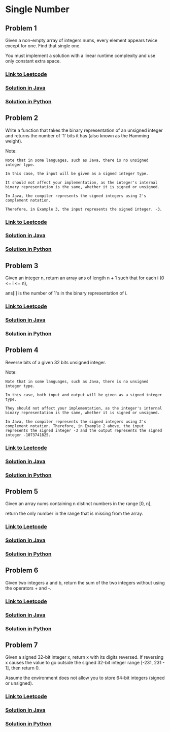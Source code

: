 # Single Number

## Problem 1

Given a non-empty array of integers nums, every element appears twice except for one. Find that single one.

You must implement a solution with a linear runtime complexity and use only constant extra space.

### [Link to Leetcode](https://leetcode.com/problems/single-number/)
### [Solution in Java](Solution.java#L5)
### [Solution in Python](solution.py#L3)

## Problem 2

Write a function that takes the binary representation of an unsigned integer and returns the number of '1' bits it has (also known as the Hamming weight).

Note:

    Note that in some languages, such as Java, there is no unsigned integer type. 

    In this case, the input will be given as a signed integer type. 

    It should not affect your implementation, as the integer's internal binary representation is the same, whether it is signed or unsigned.

    In Java, the compiler represents the signed integers using 2's complement notation. 

    Therefore, in Example 3, the input represents the signed integer. -3.


### [Link to Leetcode](https://leetcode.com/problems/number-of-1-bits/)
### [Solution in Java](Solution.java#L12)
### [Solution in Python](solution.py#L11)


## Problem 3

Given an integer n, return an array ans of length n + 1 such that for each i (0 <= i <= n), 

ans\[i\] is the number of 1's in the binary representation of i.


### [Link to Leetcode](https://leetcode.com/problems/counting-bits/)
### [Solution in Java](Solution.java#L20)
### [Solution in Python](solution.py#L18)


## Problem 4

Reverse bits of a given 32 bits unsigned integer.

Note:

    Note that in some languages, such as Java, there is no unsigned integer type.
    
    In this case, both input and output will be given as a signed integer type. 

    They should not affect your implementation, as the integer's internal binary representation is the same, whether it is signed or unsigned.

    In Java, the compiler represents the signed integers using 2's complement notation. Therefore, in Example 2 above, the input represents the signed integer -3 and the output represents the signed integer -1073741825.


### [Link to Leetcode](https://leetcode.com/problems/reverse-bits/)
### [Solution in Java](Solution.java#L29)
### [Solution in Python](solution.py#L25)


## Problem 5

Given an array nums containing n distinct numbers in the range \[0, n\], 

return the only number in the range that is missing from the array.

### [Link to Leetcode](https://leetcode.com/problems/missing-number/)
### [Solution in Java](Solution.java#L44)
### [Solution in Python](solution.py#L37)


## Problem 6

Given two integers a and b, return the sum of the two integers without using the operators + and -.

### [Link to Leetcode](https://leetcode.com/problems/sum-of-two-integers/)
### [Solution in Java](Solution.java#L55)
### [Solution in Python](solution.py#L47)


## Problem 7

Given a signed 32-bit integer x, return x with its digits reversed. If reversing x causes the value to go outside the signed 32-bit integer range [-231, 231 - 1], then return 0.

Assume the environment does not allow you to store 64-bit integers (signed or unsigned).

### [Link to Leetcode](https://leetcode.com/problems/reverse-integer/)
### [Solution in Java](Solution.java#L60)
### [Solution in Python](solution.py#L70)


